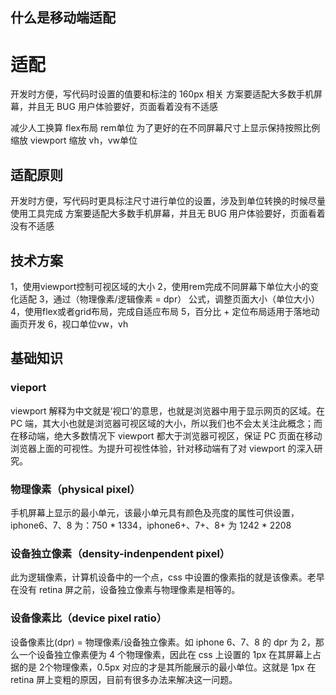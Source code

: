 ## 什么是移动端适配

# 适配

开发时方便，写代码时设置的值要和标注的 160px 相关
方案要适配大多数手机屏幕，并且无 BUG
用户体验要好，页面看着没有不适感

减少人工换算
flex布局
rem单位   为了更好的在不同屏幕尺寸上显示保持按照比例缩放
viewport 缩放
vh，vw单位


## 适配原则
开发时方便，写代码时更具标注尺寸进行单位的设置，涉及到单位转换的时候尽量使用工具完成
方案要适配大多数手机屏幕，并且无 BUG
用户体验要好，页面看着没有不适感

## 技术方案
1，使用viewport控制可视区域的大小
2，使用rem完成不同屏幕下单位大小的变化适配
3，通过（物理像素/逻辑像素 = dpr） 公式，调整页面大小（单位大小）
4，使用flex或者grid布局，完成自适应布局
5，百分比 + 定位布局适用于落地动画页开发
6，视口单位vw，vh

## 基础知识
### vieport
viewport 解释为中文就是‘视口’的意思，也就是浏览器中用于显示网页的区域。在 PC 端，其大小也就是浏览器可视区域的大小，所以我们也不会太关注此概念；而在移动端，绝大多数情况下 viewport 都大于浏览器可视区，保证 PC 页面在移动浏览器上面的可视性。为提升可视性体验，针对移动端有了对 viewport 的深入研究。

### 物理像素（physical pixel）
手机屏幕上显示的最小单元，该最小单元具有颜色及亮度的属性可供设置，iphone6、7、8 为：750 * 1334，iphone6+、7+、8+ 为 1242 * 2208

### 设备独立像素（density-indenpendent pixel）
此为逻辑像素，计算机设备中的一个点，css 中设置的像素指的就是该像素。老早在没有 retina 屏之前，设备独立像素与物理像素是相等的。

### 设备像素比（device pixel ratio）
设备像素比(dpr) = 物理像素/设备独立像素。如 iphone 6、7、8 的 dpr 为 2，那么一个设备独立像素便为 4 个物理像素，因此在 css 上设置的 1px 在其屏幕上占据的是 2个物理像素，0.5px 对应的才是其所能展示的最小单位。这就是 1px 在 retina 屏上变粗的原因，目前有很多办法来解决这一问题。


